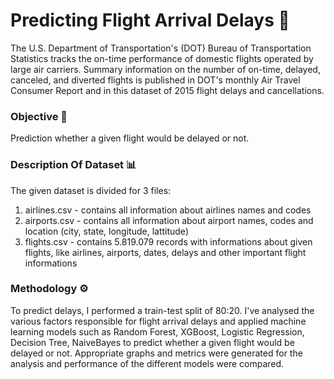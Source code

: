 # Predicting Flight Arrival Delays 🛬

The U.S. Department of Transportation's (DOT) Bureau of Transportation Statistics tracks the on-time performance of domestic flights operated by large air carriers. Summary information on the number of on-time, delayed, canceled, and diverted flights is published in DOT's monthly Air Travel Consumer Report and in this dataset of 2015 flight delays and cancellations.

### Objective 🎯
Prediction whether a given flight would be delayed or not. 

### Description Of Dataset 📊 
The given dataset is divided for 3 files:
  1. airlines.csv - contains all information about airlines names and codes
  2. airports.csv - contains all information about airport names, codes and location (city, state, longitude, lattitude)
  3. flights.csv - contains 5.819.079 records with informations about given flights, like airlines, airports, dates, delays and other important flight informations

### Methodology ⚙️
To predict delays, I performed a train-test split of 80:20. I've analysed the various factors responsible for flight arrival delays and applied machine learning models such as Random Forest, XGBoost, Logistic Regression, Decision Tree, NaiveBayes to predict whether a given flight would be delayed or not. Appropriate graphs and metrics were generated for the analysis and performance of the different models were compared.
